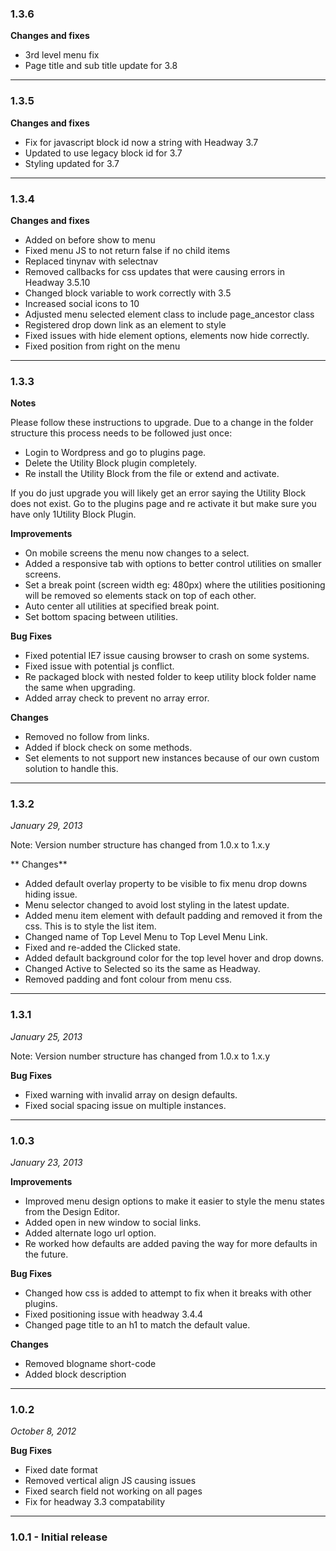 ### 1.3.6

**Changes and fixes**

- 3rd level menu fix
- Page title and sub title update for 3.8

---------------

### 1.3.5

**Changes and fixes**

- Fix for javascript block id now a string with Headway 3.7
- Updated to use legacy block id for 3.7
- Styling updated for 3.7

---------------

### 1.3.4

**Changes and fixes**

- Added on before show to menu
- Fixed menu JS to not return false if no child items
- Replaced tinynav with selectnav
- Removed callbacks for css updates that were causing errors in Headway 3.5.10
- Changed block variable to work correctly with 3.5
- Increased social icons to 10
- Adjusted menu selected element class to include page_ancestor class
- Registered drop down link as an element to style
- Fixed issues with hide element options, elements now hide correctly.
- Fixed position from right on the menu

---------------

### 1.3.3

**Notes**

Please follow these instructions to upgrade. Due to a change in the folder structure this process needs to be followed just once:
- Login to Wordpress and go to plugins page.
- Delete the Utility Block plugin completely.
- Re install the Utility Block from the file or extend and activate.

If you do just upgrade you will likely get an error saying the Utility Block does not exist. Go to the plugins page and re activate it but make sure you have only 1Utility Block Plugin.

**Improvements**
- On mobile screens the menu now changes to a select.
- Added a responsive tab with options to better control utilities on smaller screens.
- Set a break point (screen width eg: 480px) where the utilities positioning will be removed so elements stack on top of each other.
- Auto center all utilities at specified break point.
- Set bottom spacing between utilities.

**Bug Fixes**
- Fixed potential IE7 issue causing browser to crash on some systems.
- Fixed issue with potential js conflict.
- Re packaged block with nested folder to keep utility block folder name the same when upgrading.
- Added array check to prevent no array error.

**Changes**
- Removed no follow from links.
- Added if block check on some methods.
- Set elements to not support new instances because of our own custom solution to handle this.

---------------
### 1.3.2

*January 29, 2013*

Note: Version number structure has changed from 1.0.x to 1.x.y

** Changes**
- Added default overlay property to be visible to fix menu drop downs hiding issue.
- Menu selector changed to avoid lost styling in the latest update.
- Added menu item element with default padding and removed it from the css. This is to style the list item.
- Changed name of Top Level Menu to Top Level Menu Link.
- Fixed and re-added the Clicked state.
- Added default background color for the top level hover and drop downs.
- Changed Active to Selected so its the same as Headway.
- Removed padding and font colour from menu css.

---------------

### 1.3.1

*January 25, 2013*

Note: Version number structure has changed from 1.0.x to 1.x.y

**Bug Fixes**
- Fixed warning with invalid array on design defaults.
- Fixed social spacing issue on multiple instances.

---------------

### 1.0.3

*January 23, 2013*

**Improvements**
- Improved menu design options to make it easier to style the menu states from the Design Editor.
- Added open in new window to social links.
- Added alternate logo url option.
- Re worked how defaults are added paving the way for more defaults in the future.

**Bug Fixes**
- Changed how css is added to attempt to fix when it breaks with other plugins.
- Fixed positioning issue with headway 3.4.4
- Changed page title to an h1 to match the default value.

**Changes**
- Removed blogname short-code
- Added block description

---------------------------------------

### 1.0.2

*October 8, 2012*

**Bug Fixes**
- Fixed date format
- Removed vertical align JS causing issues
- Fixed search field not working on all pages
- Fix for headway 3.3 compatability

---------------------------------------

### 1.0.1 - Initial release